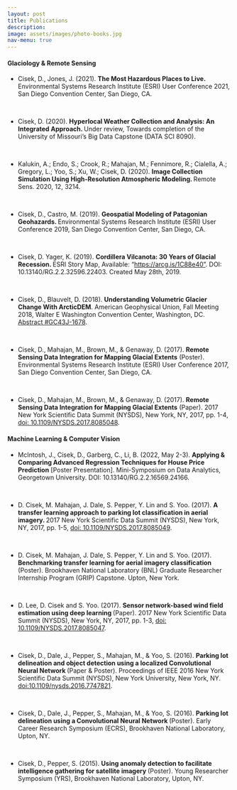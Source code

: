 ```yaml
---
layout: post
title: Publications
description: 
image: assets/images/photo-books.jpg
nav-menu: true
---
```

<h4>Glaciology & Remote Sensing</h4>
<ul>
<li> Cisek, D., Jones, J. (2021). <b> The Most Hazardous Places to Live. </b> Environmental Systems Research Institute (ESRI) User Conference 2021, San Diego Convention Center, San Diego, CA. </li>	
	
<br><li> Cisek, D. (2020). <b> Hyperlocal Weather Collection and Analysis: An Integrated Approach. </b> Under review, Towards completion of the University of Missouri’s Big Data Capstone (DATA SCI 8090). </li>

<br><li> Kalukin, A.; Endo, S.; Crook, R.; Mahajan, M.; Fennimore, R.; Cialella, A.; Gregory, L.; Yoo, S.; Xu, W.; Cisek, D. (2020). <b> Image Collection Simulation Using High-Resolution Atmospheric Modeling. </b> Remote Sens. 2020, 12, 3214. </li> 

<br><li>Cisek, D., Castro, M. (2019). <b> Geospatial Modeling of Patagonian Geohazards. </b> Environmental Systems Research Institute (ESRI) User Conference 2019, San Diego Convention Center, San Diego, CA. </li>

<br> <li> Cisek, D. Yager, K. (2019). <b> Cordillera Vilcanota: 30 Years of Glacial Recession. </b> ESRI Story Map, Available: “https://arcg.is/1C88e40”.  DOI: 10.13140/RG.2.2.32596.22403. Created May 28th, 2019. </li>

<br><li>Cisek, D., Blauvelt, D. (2018). <b>Understanding Volumetric Glacier Change With ArcticDEM</b>. American Geophysical Union, Fall Meeting 2018, Walter E Washington Convention Center, Washington, DC. <a href="https://ui.adsabs.harvard.edu/abs/2018AGUFMGC43J1678C/abstract">Abstract #GC43J-1678</a>.</li>

<br><li>Cisek, D., Mahajan, M., Brown, M., & Genaway, D. (2017). <b>Remote Sensing Data Integration for Mapping Glacial Extents</b> (Poster). Environmental Systems Research Institute (ESRI) User Conference 2017, San Diego Convention Center, San Diego, CA.</li>
	
<br><li>Cisek, D., Mahajan, M., Brown, M., & Genaway, D. (2017). <b>Remote Sensing Data Integration for Mapping Glacial Extents</b> (Paper). 2017 New York Scientific Data Summit (NYSDS), New York, NY, 2017, pp. 1-4, <a href="https://ieeexplore.ieee.org/document/8085048">doi: 10.1109/NYSDS.2017.8085048</a>. </li> </ul>

<h4>Machine Learning & Computer Vision</h4>
<ul>

<li>McIntosh, J., Cisek, D., Garberg, C., Li, B. (2022, May 2-3). <b>Applying & Comparing Advanced Regression Techniques for House Price Prediction</b> [Poster Presentation]. Mini-Symposium on Data Analytics, Georgetown University. DOI: 10.13140/RG.2.2.16569.24166. </li>
	
<br><li>D. Cisek, M. Mahajan, J. Dale, S. Pepper, Y. Lin and S. Yoo. (2017). <b>A transfer learning approach to parking lot classification in aerial imagery. </b> 2017 New York Scientific Data Summit (NYSDS), New York, NY, 2017, pp. 1-5, <a href="https://ieeexplore.ieee.org/document/8085049">doi: 10.1109/NYSDS.2017.8085049</a>. </li>

<br><li>D. Cisek, M. Mahajan, J. Dale, S. Pepper, Y. Lin and S. Yoo. (2017). <b>Benchmarking transfer learning for aerial imagery classification </b> (Poster). Brookhaven National Laboratory (BNL) Graduate Researcher Internship Program (GRIP) Capstone. Upton, New York. </li>

<br> <li>D. Lee, D. Cisek and S. Yoo. (2017). <b>Sensor network-based wind field estimation using deep learning </b> (Paper). 2017 New York Scientific Data Summit (NYSDS), New York, NY, 2017, pp. 1-3, <a href="https://ieeexplore.ieee.org/document/8085047">doi: 10.1109/NYSDS.2017.8085047</a>. </li>

<br> <li>Cisek, D., Dale, J., Pepper, S., Mahajan, M., & Yoo, S. (2016). <b>Parking lot delineation and object detection using a localized Convolutional Neural Network </b> (Paper & Poster). Proceedings of IEEE 2016 New York Scientific Data Summit (NYSDS), New York University, New York, NY. <a href="https://ieeexplore.ieee.org/document/7747821">doi:10.1109/nysds.2016.7747821</a>. </li>

<br><li> Cisek, D., Dale, J., Pepper, S., Mahajan, M., & Yoo, S. (2016). <b>Parking lot delineation using a Convolutional Neural Network </b> (Poster). Early Career Research Symposium (ECRS), Brookhaven National Laboratory, Upton, NY.</li>
 
<br><li> Cisek, D., Pepper, S. (2015). <b>Using anomaly detection to facilitate intelligence gathering for satellite imagery </b> (Poster). Young Researcher Symposium (YRS), Brookhaven National Laboratory, Upton, NY.</li> 


</ul>


		
